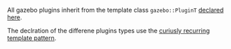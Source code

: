 
All gazebo plugins inherit from the template class `gazebo::PluginT` [declared here](https://github.com/osrf/gazebo/blob/67c43463c87685b7c9d485a9f8d2e6ac760815b9/gazebo/common/Plugin.hh#L75).

The declration of the differene plugins types use the [curiusly recurring template pattern](https://en.wikipedia.org/wiki/Curiously_recurring_template_pattern).
